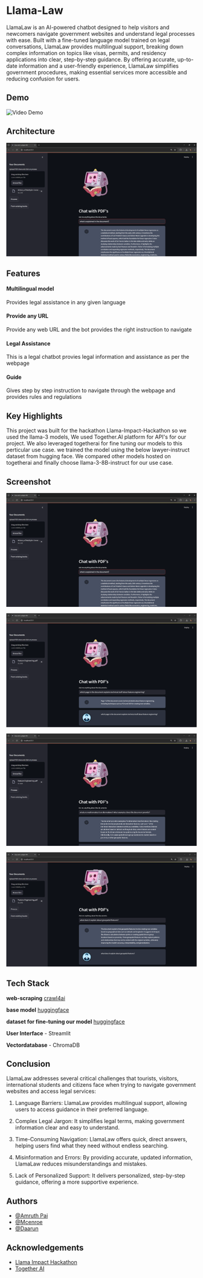 
# Llama-Law 
LlamaLaw is an AI-powered chatbot designed to help visitors and newcomers navigate government websites and understand legal processes with ease. Built with a fine-tuned language model trained on legal conversations, LlamaLaw provides multilingual support, breaking down complex information on topics like visas, permits, and residency applications into clear, step-by-step guidance. By offering accurate, up-to-date information and a user-friendly experience, LlamaLaw simplifies government procedures, making essential services more accessible and reducing confusion for users.


## Demo

![Video Demo](https://youtu.be/loLcfCr6Ul0)
## Architecture

![App Screenshot](https://github.com/Immortal-Pi/doc_chat_bot/blob/main/resources/1.png)

## Features

#### Multilingual model
Provides legal assistance in any given language
#### Provide any URL
Provide any web URL and the bot provides the right instruction to navigate 
#### Legal Assistance
This is a legal chatbot provies legal information and assistance as per the webpage
#### Guide
Gives step by step instruction to navigate through the webpage and provides rules and regulations




## Key Highlights

This project was built for the hackathon Llama-Impact-Hackathon so we used the llama-3 models, We used Together.AI platform for API's for our project. We also leveraged togetherai for fine tuning our models to this perticular use case. we trained the model using the below lawyer-instruct dataset from hugging face. We compared other models hosted on togetherai and finally choose llama-3-8B-instruct for our use case.




## Screenshot

![App Screenshot](https://github.com/Immortal-Pi/doc_chat_bot/blob/main/resources/1.png)

![App Screenshot](https://github.com/Immortal-Pi/doc_chat_bot/blob/main/resources/2.png)

![App Screenshot](https://github.com/Immortal-Pi/doc_chat_bot/blob/main/resources/3.png)

![App Screenshot](https://github.com/Immortal-Pi/doc_chat_bot/blob/main/resources/4.png)


## Tech Stack

**web-scraping**
[crawl4ai]('https://github.com/unclecode/crawl4ai')

**base model** 
[huggingface](https://huggingface.co/meta-llama/Meta-Llama-3-8B-Instruct)

**dataset for fine-tuning our model**
[huggingface](https://huggingface.co/datasets/Alignment-Lab-AI/Lawyer-Instruct)

**User Interface** - Streamlit

**Vectordatabase** - ChromaDB





## Conclusion
LlamaLaw addresses several critical challenges that tourists, visitors, international students and citizens face when trying to navigate government websites and access legal services:

1. Language Barriers: LlamaLaw provides multilingual support, allowing users to access guidance in their preferred language.

2. Complex Legal Jargon: It simplifies legal terms, making government information clear and easy to understand.

3. Time-Consuming Navigation: LlamaLaw offers quick, direct answers, helping users find what they need without endless searching.

4. Misinformation and Errors: By providing accurate, updated information, LlamaLaw reduces misunderstandings and mistakes.

5. Lack of Personalized Support: It delivers personalized, step-by-step guidance, offering a more supportive experience.
## Authors

- [@Amruth Pai](https://www.linkedin.com/in/amruthpai/)
- [@Mcenroe](https://www.linkedin.com/in/mcenroe-ryan-dsilva-591798185/)
- [@Daarun](https://www.linkedin.com/in/daarun-jk/)


## Acknowledgements
 - [Llama Impact Hackathon](https://lablab.ai/event/llama-impact-hackathon)
 - [Together AI](https://www.together.ai/)


